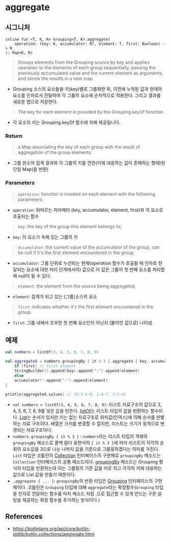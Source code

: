 # aggregate

## 시그니처

```
inline fun <T, K, R> Grouping<T, K>.aggregate(
    operation: (key: K, accumulator: R?, element: T, first: Boolean) -> R
): Map<K, R>
```

> Groups elements from the Grouping source by key and applies operation to the elements of each group sequentially, passing the previously accumulated value and the current element as arguments, and stores the results in a new map.
- Grouping 소스의 요소들을 키(key)별로 그룹화한 뒤, 이전에 누적된 값과 현재의 요소를 인자로서 전달하여 각 그룹의 요소에 순차적으로 적용한다. 그리고 결과를 새로운 맵으로 저장한다.

> The key for each element is provided by the Grouping.keyOf function.
- 각 요소의 키는 Grouping.keyOf 함수에 의해 제공됩니다.

### Return
> a Map associating the key of each group with the result of aggregation of the group elements.
- 그룹 원소의 집계 결과와 각 그룹의 키를 연관(키에 대응하는 값이 존재하는 형태)된 단일 Map(을 반환)

### Parameters

> `operation`: function is invoked on each element with the following parameters:
- `operation`: 뒤따르는 파라메터 (key, accumulator, element, first)와 각 요소로 호출되는 함수
> `key`: the key of the group this element belongs to;
- `key`: 이 요소가 속해 있는 그룹의 키
> `accumulator`: the current value of the accumulator of the group, can be null if it's the first element encountered in the group;
- `accumulator`: 그룹 단위로 누산되는 현재(operation 함수가 호출될 때 인자로 전달되는 요소에 대한 처리 단계에서의) 값으로 이 값은 그룹의 첫 번째 요소를 처리할 때 null이 될 수 있다.
> `element`: the element from the source being aggregated;
- `element`: 집계가 되고 있는 (그룹)소스의 요소 
> `first`: indicates whether it's the first element encountered in the group.
- `first`: 그룹 내에서 조우한 첫 번째 요소인지 아닌지 (불리언 값으로) 나타냄

## 예제

```kt
val numbers = listOf(3, 4, 5, 6, 7, 8, 9)

val aggregated = numbers.groupingBy { it % 3 }.aggregate { key, accumulator: StringBuilder?, element, first ->
    if (first) // first element
    StringBuilder().append(key).append(":").append(element)
    else
    accumulator!!.append("-").append(element)
}

println(aggregated.values) // [0:3-6-9, 1:4-7, 2:5-8] 

```
- `val numbers = listOf(3, 4, 5, 6, 7, 8, 9)`: 리스트 자료구조의 값으로 3, 4, 5, 6, 7, 8, 9를 넣은 값을 만든다. [listOf](https://kotlinlang.org/api/core/kotlin-stdlib/kotlin.collections/list-of.html)는 리스트 타입의 값을 반환하는 함수이다. [List](https://kotlinlang.org/api/core/kotlin-stdlib/kotlin.collections/-list/)는 순서가 있지만 키는 없는 자료구조로 위치값(인덱스)에 의해 순서를 판별하는 자료 구조이다. 배열은 크키를 변경할 수 없지만, 리스트는 크기가 동적으로 변경되는 자료구조이다.
- `numbers.groupingBy { it % 3 }` : `numbers`라는 리스트 타입의 객체의 `groupingBy` 메소드로 콜백 람다 표현식의 `{ it % 3 }`에 따라 리스트의 각각의 순회의 요소값을 3으로 나눈 나머지 값을 기준으로 그룹핑하겠다는 의미를 가진다. `List` 타입은 코틀린의 [Collection](https://kotlinlang.org/api/core/kotlin-stdlib/kotlin.collections/-collection/) 인터페이스의 구현체로 `groupingBy` 메소드는 `Collection` 인터페이스의 공통 메소드이다. [groupingBy](https://kotlinlang.org/api/core/kotlin-stdlib/kotlin.collections/grouping-by.html) 메소드는 Grouping 형식의 타입을 반환하는데 이는 그룹핑의 기준 값을 키로 하고 각각의 키에 대응하는 값으로 List 값을 만들기 때문이다.
- `.aggregate { ... }`: `groupingBy`의 반환 타입은 [Grouping](https://kotlinlang.org/api/core/kotlin-stdlib/kotlin.collections/-grouping/) 인터페이스의 구현체이다. 코틀린은 `Grouping` 타입에 대해 `aggregate`라는 확장함수(`Grouping` 타입을 인자로 전달하는 함수를 마치 메소드 처럼 .으로 접근할 수 있게 만드는 구문 설탕을 제공하는 확장 함수를 추가하는 방식이다.)

## References
- https://kotlinlang.org/api/core/kotlin-stdlib/kotlin.collections/aggregate.html
